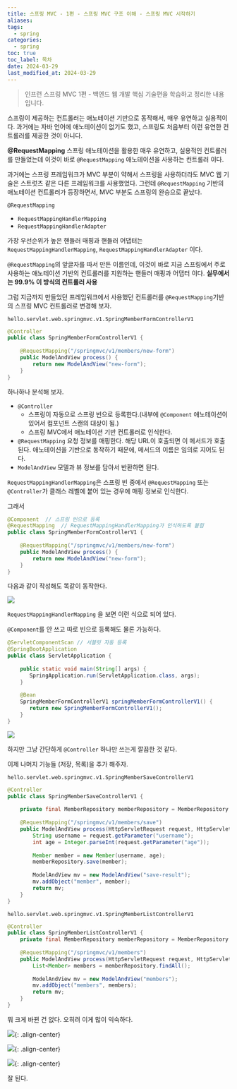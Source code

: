 ```yaml
---
title: 스프링 MVC - 1편 - 스프링 MVC 구조 이해 - 스프링 MVC 시작하기
aliases: 
tags:
  - spring
categories:
  - spring
toc: true
toc_label: 목차
date: 2024-03-29
last_modified_at: 2024-03-29
---
```


>  인프런 스프링 MVC 1편 - 백엔드 웹 개발 핵심 기술편을 학습하고 정리한 내용 입니다.

스프링이 제공하는 컨트롤러는 애노테이션 기반으로 동작해서, 매우 유연하고 실용적이다. 과거에는 자바 언어에 애노테이션이 없기도 했고, 스프링도 처음부터 이런 유연한 컨트롤러를 제공한 것이 아니다.

**@RequestMapping**
스프링 애노테이션을 활용한 매우 유연하고, 실용적인 컨트롤러를 만들었는데 이것이 바로 `@RequestMapping` 애노테이션을 사용하는 컨트롤러 이다. 

과거에는 스프링 프레임워크가 MVC 부분이 약해서 스프링을 사용하더라도 MVC 웹 기술은 스트럿츠 같은 다른 프레임워크를 사용했었다. 그런데 `@RequestMapping` 기반의 애노테이션 컨트롤러가 등장하면서, MVC 부분도 스프링의 완승으로 끝났다.

`@RequestMapping`
- `RequestMappingHandlerMapping`
- `RequestMappingHandlerAdapter`

가장 우선순위가 높은 핸들러 매핑과 핸들러 어댑터는 
`RequestMappingHandlerMapping`, `RequestMappingHandlerAdapter` 이다.

`@RequestMapping`의 앞글자를 따서 만든 이름인데, 이것이 바로 지금 스프링에서 주로 사용하는 애노테이션 기반의 컨트롤러를 지원하는 핸들러 매핑과 어댑터 이다. **실무에서는 99.9% 이 방식의 컨트롤러 사용**

그럼 지금까지 만들었던 프레임워크에서 사용했던 컨트롤러를 `@RequestMapping`기반의 스프링 MVC 컨트롤러로 변경해 보자.

`hello.servlet.web.springmvc.v1.SpringMemberFormControllerV1`
```java
@Controller  
public class SpringMemberFormControllerV1 {  
  
    @RequestMapping("/springmvc/v1/members/new-form")  
    public ModelAndView process() {  
        return new ModelAndView("new-form");  
    }  
}
```


하나하나 분석해 보자.

- `@Controller`
	- 스프링이 자동으로 스프링 빈으로 등록한다.(내부에 `@Component` 애노테이션이 있어서 컴포넌트 스캔의 대상이 됨.)
	- 스프링 MVC에서 애노테이션 기반 컨트롤러로 인식한다.
- `@RequestMapping`
	요청 정보를 매핑한다. 해당 URL이 호출되면 이 메서드가 호출 된다. 애노테이션을 기반으로 동작하기 때문에, 메서드의 이름은 임의로 지어도 된다.
- `ModelAndView`
	모델과 뷰 정보를 담아서 반환하면 된다.

`RequestMappingHandlerMapping`은 스프링 빈 중에서 `@RequestMapping` 또는 `@Controller`가 클래스 레벨에 붙어 있는 경우에 매핑 정보로 인식한다.

그래서 

```java
@Component  // 스프링 빈으로 등록
@RequestMapping  // RequestMappingHandlerMapping가 인식하도록 붙힘
public class SpringMemberFormControllerV1 {  
  
    @RequestMapping("/springmvc/v1/members/new-form")  
    public ModelAndView process() {  
        return new ModelAndView("new-form");  
    }  
}
```

다음과 같이 작성해도 똑같이 동작한다.

![](https://i.imgur.com/YFzVuMP.png)

`RequestMappingHandlerMapping` 을 보면 이런 식으로 되어 있다.

`@Component`를 안 쓰고 따로 빈으로 등록해도 물론 가능하다.
```java
@ServletComponentScan // 서블릿 자동 등록  
@SpringBootApplication  
public class ServletApplication {  
  
    public static void main(String[] args) {  
       SpringApplication.run(ServletApplication.class, args);  
    }  
  
    @Bean  
    SpringMemberFormControllerV1 springMemberFormControllerV1() {  
       return new SpringMemberFormControllerV1();  
    }  
}
```


![](https://i.imgur.com/PIffmgQ.png)


하지만 그냥 간단하게 `@Controller` 하나만 쓰는게 깔끔한 것 같다.


이제 나머지 기능들 (저장, 목록)을 추가 해주자.

`hello.servlet.web.springmvc.v1.SpringMemberSaveControllerV1`
```java
@Controller  
public class SpringMemberSaveControllerV1 {  
  
    private final MemberRepository memberRepository = MemberRepository.getInstance();  
  
    @RequestMapping("/springmvc/v1/members/save")  
    public ModelAndView process(HttpServletRequest request, HttpServletResponse response) {  
        String username = request.getParameter("username");  
        int age = Integer.parseInt(request.getParameter("age"));  
  
        Member member = new Member(username, age);  
        memberRepository.save(member);  
  
        ModelAndView mv = new ModelAndView("save-result");  
        mv.addObject("member", member);  
        return mv;  
    }  
}
```

`hello.servlet.web.springmvc.v1.SpringMemberListControllerV1`
```java
@Controller  
public class SpringMemberListControllerV1 {  
    private final MemberRepository memberRepository = MemberRepository.getInstance();  
  
    @RequestMapping("/springmvc/v1/members")  
    public ModelAndView process(HttpServletRequest request, HttpServletResponse response) {  
        List<Member> members = memberRepository.findAll();  
  
        ModelAndView mv = new ModelAndView("members");  
        mv.addObject("members", members);  
        return mv;  
    }  
}
```

뭐 크게 바뀐 건 없다. 오히려 이게 많이 익숙하다.

![](https://i.imgur.com/wvJD9NT.png){: .align-center}

![](https://i.imgur.com/SkfaT74.png){: .align-center}


![](https://i.imgur.com/avpZPJI.png){: .align-center}

잘 된다.


